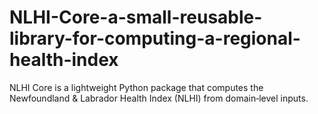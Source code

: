 # NLHI-Core-a-small-reusable-library-for-computing-a-regional-health-index
NLHI Core is a lightweight Python package that computes the Newfoundland &amp; Labrador Health Index (NLHI) from domain‑level inputs.
